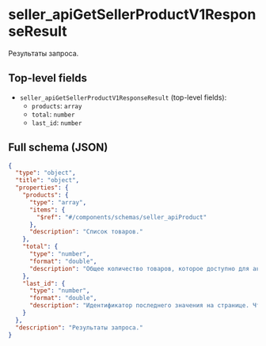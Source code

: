 # seller_apiGetSellerProductV1ResponseResult

Результаты запроса.

## Top-level fields
- `seller_apiGetSellerProductV1ResponseResult` (top-level fields):
  - `products`: `array`
  - `total`: `number`
  - `last_id`: `number`

## Full schema (JSON)
```json
{
  "type": "object",
  "title": "object",
  "properties": {
    "products": {
      "type": "array",
      "items": {
        "$ref": "#/components/schemas/seller_apiProduct"
      },
      "description": "Список товаров."
    },
    "total": {
      "type": "number",
      "format": "double",
      "description": "Общее количество товаров, которое доступно для акции."
    },
    "last_id": {
      "type": "number",
      "format": "double",
      "description": "Идентификатор последнего значения на странице. Чтобы получить следующие значения, передайте полученное значение в следующем запросе в параметре `last_id`."
    }
  },
  "description": "Результаты запроса."
}
```
